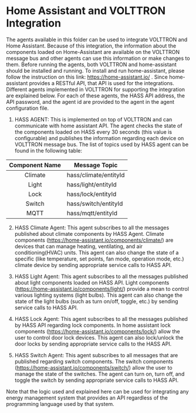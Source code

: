 # Home Assistant and VOLTTRON Integration
The agents available in this folder can be used to integrate VOLTTRON and Home Assistant. Because of this integration, the information about the components loaded on Home-Assistant are available on the VOLTTRON message bus and other agents can use this information or make changes to them.
Before running the agents, both VOLTTRON and home-assistant should be installed and running. To install and run home-assistant, please follow the instruction on this link: https://home-assistant.io/ .
Since home-assistant provides a RESTful API, that API is used for the integrations. Different agents implemented in VOLTTRON for supporting the integration are explained below. For each of these agents, the HASS API address, the API password, and the agent id are provided to the agent in the agent configuration file.
1.	HASS AGENT: This is implemented on top of VOLTTRON and can communicate with home assistant API. The agent checks the state of the components loaded on HASS every 30 seconds (this value is configurable) and publishes the information regarding each device on VOLTTRON message bus. The list of topics used by HASS agent can be found in the following table:     


| Component Name | Message Topic |
|:---:|---|
| Climate | hass/climate/entityId | 
| Light | hass/light/entityId | 
|Lock | hass/lock/entityId | 
| Switch | hass/switch/entityId | 
| MQTT | hass/mqtt/entityId | 


2.	HASS Climate Agent: This agent subscribes to all the messages published about climate components by HASS Agent. Climate components (https://home-assistant.io/components/climate/) are devices that can manage heating, ventilating, and air conditioning(HVAC) units. This agent can also change the state of a specific (like temperature, set points, fan mode, operation mode, etc.) climate device by sending appropriate service calls to HASS API.

3.	HASS Light Agent: This agent subscribes to all the messages published about light components loaded on HASS API. Light components (https://home-assistant.io/components/light/) provide a mean to control various lighting systems (light bulbs). This agent can also change the state of the light bulbs (such as turn on/off, toggle, etc.) by sending service calls to HASS API.

4.	HASS Lock Agent: This agent subscribes to all the messages published by HASS API regarding lock components. In home assistant lock components (https://home-assistant.io/components/lock/)
allow the user to control door lock devices. This agent can also lock/unlock the door locks by sending appropriate service calls to the HASS API.

5.	HASS Switch Agent: This agent subscribes to all messages that are published regarding switch components. The switch components (https://home-assistant.io/components/switch/) allow the user to manage the state of the switches. The agent can turn on, turn off, and toggle the switch by sending appropriate service calls to HASS API. 

Note that the logic used and explained here can be used for integrating any energy management system that provides an API regardless of the programming language used by that system.




